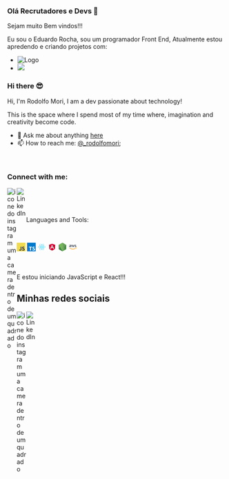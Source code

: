 ### Olá Recrutadores e Devs 👋

Sejam muito Bem vindos!!!

Eu sou o Eduardo Rocha, sou um programador Front End, Atualmente estou apredendo e criando projetos com: 

- <img src="https://img.shields.io/badge/HTML5-E34F26?style=for-the-badge&logo=html5&logoColor=white" alt="Logo"/>
- <img src="https://img.shields.io/badge/CSS3-1572B6?style=for-the-badge&logo=css3&logoColor=white"/>


### Hi there 😎

Hi, I'm Rodolfo Mori, I am a dev passionate about technology!

This is the space where I spend most of my time where, imagination and creativity become code.

- 💬 Ask me about anything [here](https://www.linkedin.com/in/rodolfomori//)
- 📫 How to reach me: [@_rodolfomori](https://www.instagram.com/_rodolfomori);


<br />

### Connect with me:

<p>
<a href="https://www.instagram.com/dolfo.mori">
<img align="left" alt="icone do instagram uma camera dentro de um quadrado" width="22px" src="https://cdn.jsdelivr.net/npm/simple-icons@v3/icons/instagram.svg" />
</a>
<a href="https://www.linkedin.com/in/rodolfomori/">
<img align="left" alt="LinkedIn" width="22px" src="https://cdn.jsdelivr.net/npm/simple-icons@v3/icons/linkedin.svg" />
</a>
</p>
<br />
<br />


<p align="left">
 <br />
 Languages and Tools:
 </p>
<br />

<code><img height="20" src="https://raw.githubusercontent.com/github/explore/80688e429a7d4ef2fca1e82350fe8e3517d3494d/topics/javascript/javascript.png"></code>
<code><img height="20" src="https://raw.githubusercontent.com/github/explore/80688e429a7d4ef2fca1e82350fe8e3517d3494d/topics/typescript/typescript.png"></code>
<code><img height="20" src="https://raw.githubusercontent.com/github/explore/80688e429a7d4ef2fca1e82350fe8e3517d3494d/topics/react/react.png"></code>
<code><img height="20" src="https://raw.githubusercontent.com/github/explore/80688e429a7d4ef2fca1e82350fe8e3517d3494d/topics/angular/angular.png"></code>
<code><img height="20" src="https://raw.githubusercontent.com/github/explore/80688e429a7d4ef2fca1e82350fe8e3517d3494d/topics/nodejs/nodejs.png"></code> 
<code><img height="20" src="https://raw.githubusercontent.com/github/explore/80688e429a7d4ef2fca1e82350fe8e3517d3494d/topics/aws/aws.png"></code> 

<br />






<br>
  E estou iniciando JavaScript e React!!!

  ## Minhas redes sociais 
  
<p>
<a href="https://www.instagram.com/edudu_rocha/">
<img align="left" alt="icone do instagram uma camera dentro de um quadrado" width="22px" src="https://cdn.jsdelivr.net/npm/simple-icons@v3/icons/instagram.svg" />
</a>
<a href="https://www.linkedin.com/in/rodolfomori/">
<img align="left" alt="LinkedIn" width="22px" src="https://cdn.jsdelivr.net/npm/simple-icons@v3/icons/linkedin.svg" />
</a>
</p>
<br />
<br />
  
